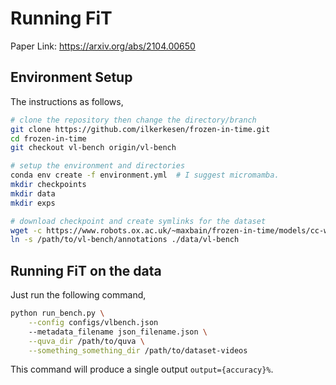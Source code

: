 # Running FiT
Paper Link: https://arxiv.org/abs/2104.00650

## Environment Setup

The instructions as follows,

```bash
# clone the repository then change the directory/branch
git clone https://github.com/ilkerkesen/frozen-in-time.git
cd frozen-in-time
git checkout vl-bench origin/vl-bench

# setup the environment and directories
conda env create -f environment.yml  # I suggest micromamba.
mkdir checkpoints
mkdir data
mkdir exps

# download checkpoint and create symlinks for the dataset
wget -c https://www.robots.ox.ac.uk/~maxbain/frozen-in-time/models/cc-webvid2m-4f_stformer_b_16_224.pth.tar -P ./checkpoints/
ln -s /path/to/vl-bench/annotations ./data/vl-bench
```

## Running FiT on the data

Just run the following command,
```bash
python run_bench.py \
    --config configs/vlbench.json
    --metadata_filename json_filename.json \
    --quva_dir /path/to/quva \
    --something_something_dir /path/to/dataset-videos
```

This command will produce a single output `output={accuracy}%`.